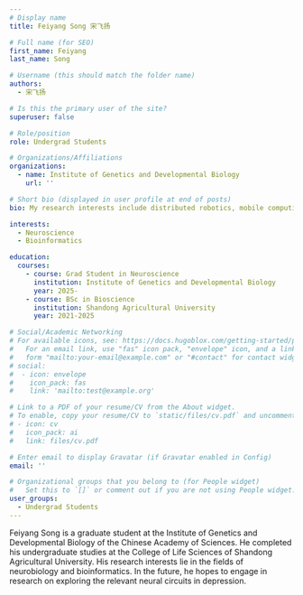 ```yaml
---
# Display name
title: Feiyang Song 宋飞扬

# Full name (for SEO)
first_name: Feiyang
last_name: Song

# Username (this should match the folder name)
authors:
  - 宋飞扬

# Is this the primary user of the site?
superuser: false

# Role/position
role: Undergrad Students

# Organizations/Affiliations
organizations:
  - name: Institute of Genetics and Developmental Biology
    url: ''

# Short bio (displayed in user profile at end of posts)
bio: My research interests include distributed robotics, mobile computing and programmable matter.

interests:
  - Neuroscience
  - Bioinformatics

education:
  courses:
    - course: Grad Student in Neuroscience
      institution: Institute of Genetics and Developmental Biology
      year: 2025-
    - course: BSc in Bioscience
      institution: Shandong Agricultural University
      year: 2021-2025

# Social/Academic Networking
# For available icons, see: https://docs.hugoblox.com/getting-started/page-builder/#icons
#   For an email link, use "fas" icon pack, "envelope" icon, and a link in the
#   form "mailto:your-email@example.com" or "#contact" for contact widget.
# social:
#  - icon: envelope
#    icon_pack: fas
#    link: 'mailto:test@example.org'

# Link to a PDF of your resume/CV from the About widget.
# To enable, copy your resume/CV to `static/files/cv.pdf` and uncomment the lines below.
# - icon: cv
#   icon_pack: ai
#   link: files/cv.pdf

# Enter email to display Gravatar (if Gravatar enabled in Config)
email: ''

# Organizational groups that you belong to (for People widget)
#   Set this to `[]` or comment out if you are not using People widget.
user_groups:
  - Undergrad Students
---
```


Feiyang Song is a graduate student at the Institute of Genetics and Developmental Biology of the Chinese Academy of Sciences. He completed his undergraduate studies at the College of Life Sciences of Shandong Agricultural University. His research interests lie in the fields of neurobiology and bioinformatics. In the future, he hopes to engage in research on exploring the relevant neural circuits in depression.
